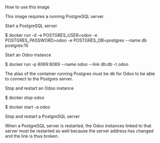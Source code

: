 How to use this image

This image requires a running PostgreSQL server.

Start a PostgreSQL server

$ docker run -d -e POSTGRES_USER=odoo -e POSTGRES_PASSWORD=odoo -e POSTGRES_DB=postgres --name db postgres:10

Start an Odoo instance

$ docker run -p 8069:8069 --name odoo --link db:db -t odoo

The alias of the container running Postgres must be db for Odoo to be able to connect to the Postgres server.

Stop and restart an Odoo instance

$ docker stop odoo

$ docker start -a odoo

Stop and restart a PostgreSQL server

When a PostgreSQL server is restarted, the Odoo instances linked to that server must be restarted as well because the server address has changed and the link is thus broken.
